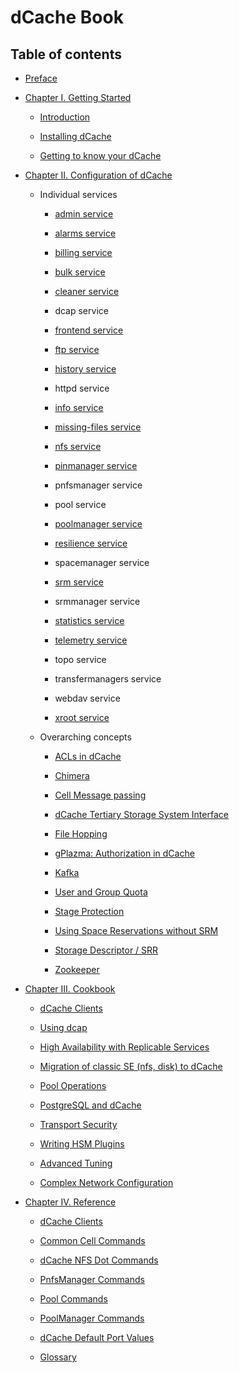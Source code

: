 dCache Book
===========

## Table of contents

-   [Preface](preface.md)

-   [Chapter I. Getting Started](intro.md)

    -   [Introduction](intro.md)

    -   [Installing dCache](install.md)

    -   [Getting to know your dCache](intouch.md)

-   [Chapter II. Configuration of dCache](config.md)

    - Individual services

        - [admin service](config-admin.md)

        - [alarms service](config-alarms.md)

        - [billing service](config-billing.md)

        - [bulk service](config-bulk.md)

        - [cleaner service](config-cleaner.md)

        - dcap service

        - [frontend service](config-frontend.md)

        - [ftp service](config-ftp.md)

        - [history service](config-history.md)

        - httpd service

        - [info service](config-info-provider.md)

        - [missing-files service](config-missing-files.md)

        - [nfs service](config-nfs.md)

        - [pinmanager service](config-pinmanager.md)

        - pnfsmanager service

        - pool service

        - [poolmanager service](config-PoolManager.md)

        - [resilience service](config-resilience.md)

        - spacemanager service

        - [srm service](config-SRM.md)

        - srmmanager service

        - [statistics service](config-statistics.md)

        - [telemetry service](config-telemetry.md)

        - topo service

        - transfermanagers service

        - webdav service

        - [xroot service](config-xrootd.md)

    - Overarching concepts

        - [ACLs in dCache](config-acl.md)

        - [Chimera](config-chimera.md)

        - [Cell Message passing](config-message-passing.md)

        - [dCache Tertiary Storage System Interface](config-hsm.md)

        - [File Hopping](config-hopping.md)

        - [gPlazma: Authorization in dCache](config-gplazma.md)

        - [Kafka](kafkaproducer.md)

        - [User and Group Quota](quota.md)

        - [Stage Protection](config-stage-protection.md)

        - [Using Space Reservations without SRM](config-write-token.md)

        - [Storage Descriptor / SRR](srr.md)

        - [Zookeeper](config-zookeeper.md)

-   [Chapter III. Cookbook](cookbook.md)

    - [dCache Clients](cookbook-clients.md)

    - [Using dcap](cookbook-dCap.md)

    - [High Availability with Replicable Services](cookbook-ha-with-replicable-services.md)

    - [Migration of classic SE (nfs, disk) to dCache](cookbook-classic-se-to-dcache.md)

    - [Pool Operations](cookbook-pool.md)

    - [PostgreSQL and dCache](cookbook-postgres.md)

    - [Transport Security](cookbook-transport-security.md)

    - [Writing HSM Plugins](cookbook-writing-hsm-plugins.md)

    - [Advanced Tuning](cookbook-advanced.md)

    - [Complex Network Configuration](cookbook-net.md)

-   [Chapter IV. Reference](reference.md)

    - [dCache Clients](rf-clients.md)

    - [Common Cell Commands](rf-cc-common.md)

    - [dCache NFS Dot Commands](rf-dot-commands.md)

    - [PnfsManager Commands](rf-cc-pnfsm.md)

    - [Pool Commands](rf-cc-pool.md)

    - [PoolManager Commands](rf-cc-pm.md)

    - [dCache Default Port Values](rf-ports.md)

    - [Glossary](rf-glossary.md)
